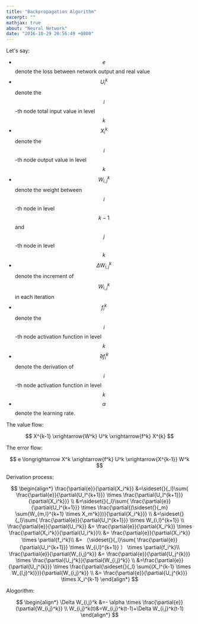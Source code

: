 ```yaml
---
title: "Backpropagation Algorithm"
excerpt: ""
mathjax: true
about: "Neural Network"
date: "2016-10-29 20:56:49 +0800"
---
```

Let's say:

+ $$e$$ denote the loss between network output and real value
+ $$U_i^k$$ denote the $$i$$-th node total input value in level $$k$$
+ $$X_i^k$$ denote the $$i$$-th node output value in level $$k$$
+ $$W_{i,j}^k$$ denote the weight between $$i$$-th node in level $$k-1$$ and $$j$$-th node in level $$k$$
+ $$\Delta W_{i,j}^k$$ denote the increment of $$W_{i,j}^k$$ in each iteration
+ $$f_i^k$$ denote the $$i$$-th node activation function in level $$k$$
+ $$\partial{f_i^k}$$ denote the derivation of  $$i$$-th node activation function in level $$k$$
+ $$\alpha$$ denote the learning rate.

The value flow:

$$
X^{k-1} \xrightarrow{W^k} U^k \xrightarrow{f^k} X^{k}
$$

The error flow:

$$
e \longrightarrow X^k \xrightarrow{f^k} U^k \xrightarrow{X^{k-1}} W^k
$$

Derivation process:

$$
\begin{align*}
\frac{\partial{e}}{\partial{X_i^k}} &=\sideset{}{_l}\sum{ \frac{\partial{e}}{\partial{U_l^{k+1}}} \times \frac{\partial{U_l^{k+1}}}{\partial{X_i^k}}} \\
&=\sideset{}{_l}\sum{ \frac{\partial{e}}{\partial{U_l^{k+1}}} \times \frac{\partial{(\sideset{}{_m} \sum{W_{m,l}^{k+1} \times X_m^k}})}{\partial{X_i^k}}} \\
&=\sideset{}{_l}\sum{ \frac{\partial{e}}{\partial{U_l^{k+1}}} \times W_{i,l}^{k+1}} \\
\frac{\partial{e}}{\partial{U_i^k}} &= \frac{\partial{e}}{\partial{X_i^k}} \times \frac{\partial{X_i^k}}{\partial{U_i^k}}\\
&= \frac{\partial{e}}{\partial{X_i^k}} \times \partial{f_i^k}\\
&= （\sideset{}{_l}\sum{ \frac{\partial{e}}{\partial{U_l^{k+1}}} \times W_{i,l}^{k+1}} ） \times \partial{f_i^k}\\
\frac{\partial{e}}{\partial{W_{i,j}^k}} &= \frac{\partial{e}}{\partial{U_j^{k}}} \times \frac{\partial{U_j^k}}{\partial{W_{i,j}^k}} \\
&=\frac{\partial{e}}{\partial{U_j^{k}}} \times \frac{\partial{\sideset{}{_l} \sum{(X_l^{k-1} \times W_{l,j}^k)}}}{\partial{W_{i,j}^k}} \\
&= \frac{\partial{e}}{\partial{U_j^{k}}} \times X_i^{k-1} 
\end{align*}
$$

Alogorithm:

$$
\begin{align*}
\Delta W_{i,j}^k &=-  \alpha  \times \frac{\partial{e}}{\partial{W_{i,j}^k}} \\
W_{i,j}^k(t)&=W_{i,j}^k(t-1)+\Delta W_{i,j}^k(t-1)
\end{align*}
$$

